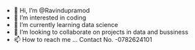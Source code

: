 - 👋 Hi, I’m @Ravindupramod
- 👀 I’m interested in coding 
- 🌱 I’m currently learning data science 
- 💞️ I’m looking to collaborate on projects in data and bussiness 
- 📫 How to reach me ...
Contact No. -0782624101
<!---
Ravindupramod/Ravindupramod is a ✨ special ✨ repository because its `README.md` (this file) appears on your GitHub profile.
You can click the Preview link to take a look at your changes.
--->

